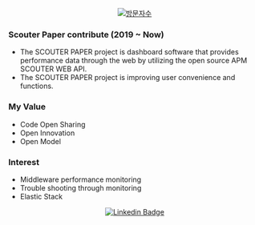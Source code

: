 <div align=center>

[![방문자수](https://hits.seeyoufarm.com/api/count/incr/badge.svg?url=https%3A%2F%2Fgithub.com%2Fkranian%2Fhit-counter)](https://hits.seeyoufarm.com)

</div>

### Scouter Paper contribute (2019 ~ Now)
- The SCOUTER PAPER project is dashboard software that provides performance data through the web by utilizing the open source APM SCOUTER WEB API.
- The SCOUTER PAPER project is improving user convenience and functions.

### My Value 
- Code Open Sharing
- Open Innovation 
- Open Model

### Interest
- Middleware performance monitoring
- Trouble shooting through monitoring
- Elastic Stack

<div align=center>

[![Linkedin Badge](https://img.shields.io/badge/-LinkedIn-blue?style=flat-square&logo=Linkedin&logoColor=white&link=https://linkedin.com/in/여송-허-23625a141/)](https://linkedin.com/in/여송-허-23625a141/)
</div>
